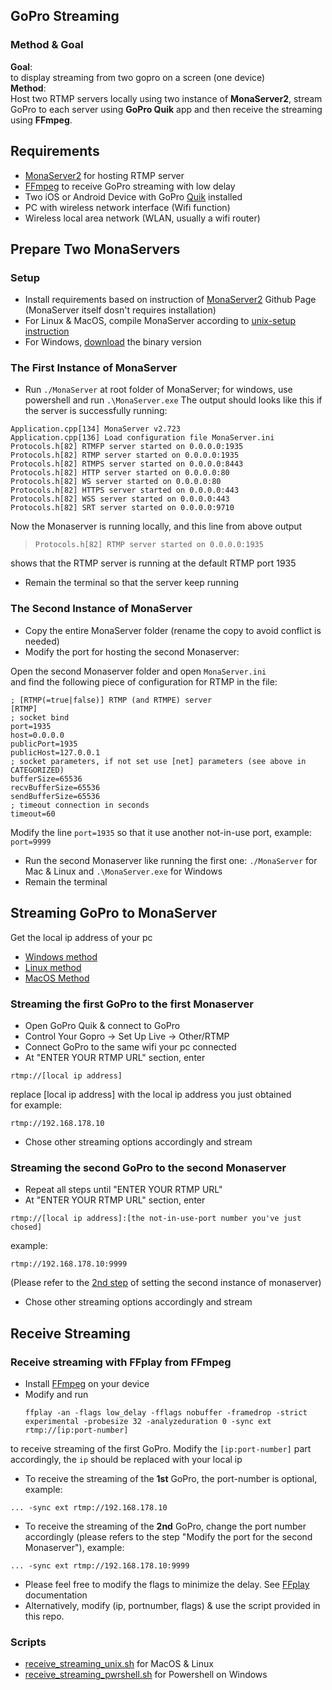 ## GoPro Streaming
### Method & Goal
**Goal**:  
to display streaming from two gopro on a screen (one device)  
**Method**:  
Host two RTMP servers locally using two instance of **MonaServer2**, stream GoPro to each server using **GoPro Quik** app and then receive the streaming using **FFmpeg**.
## Requirements
- [MonaServer2](https://github.com/MonaSolutions/MonaServer2) for hosting RTMP server
- [FFmpeg](https://ffmpeg.org/) to receive GoPro streaming with low delay
- Two iOS or Android Device with GoPro [Quik](https://gopro.com/de/de/shop/quik-app-video-photo-editor) installed
- PC with wireless network interface (Wifi function)
- Wireless local area network (WLAN, usually a wifi router)
## Prepare Two MonaServers
### Setup
- Install requirements based on instruction of [MonaServer2](https://github.com/MonaSolutions/MonaServer2) Github Page (MonaServer itself dosn't requires installation)
- For Linux & MacOS, compile MonaServer according to [unix-setup instruction](https://github.com/MonaSolutions/MonaServer2#unix-setup)
- For Windows, [download](https://github.com/MonaSolutions/MonaServer2#binaries) the binary version
### The First Instance of MonaServer
- Run `./MonaServer` at root folder of MonaServer; for windows, use powershell and run `.\MonaServer.exe`
The output should looks like this if the server is successfully running:
```
Application.cpp[134] MonaServer v2.723
Application.cpp[136] Load configuration file MonaServer.ini
Protocols.h[82] RTMFP server started on 0.0.0.0:1935
Protocols.h[82] RTMP server started on 0.0.0.0:1935
Protocols.h[82] RTMPS server started on 0.0.0.0:8443
Protocols.h[82] HTTP server started on 0.0.0.0:80
Protocols.h[82] WS server started on 0.0.0.0:80
Protocols.h[82] HTTPS server started on 0.0.0.0:443
Protocols.h[82] WSS server started on 0.0.0.0:443
Protocols.h[82] SRT server started on 0.0.0.0:9710
```
Now the Monaserver is running locally, and this line from above output
> ```Protocols.h[82] RTMP server started on 0.0.0.0:1935```

shows that the RTMP server is running at the default RTMP port 1935
- Remain the terminal so that the server keep running  
### The Second Instance of MonaServer <a id="2ndMonaserver"></a>
- Copy the entire MonaServer folder (rename the copy to avoid conflict is needed)
- Modify the port for hosting the second Monaserver:

Open the second Monaserver folder and open `MonaServer.ini`  
and find the following piece of configuration for RTMP in the file: 
```
; [RTMP(=true|false)] RTMP (and RTMPE) server
[RTMP]
; socket bind
port=1935
host=0.0.0.0
publicPort=1935
publicHost=127.0.0.1
; socket parameters, if not set use [net] parameters (see above in CATEGORIZED)
bufferSize=65536
recvBufferSize=65536
sendBufferSize=65536
; timeout connection in seconds
timeout=60
```

Modify the line `port=1935` so that it use another not-in-use port, example: `port=9999`
- Run the second Monaserver like running the first one: `./MonaServer` for Mac & Linux and `.\MonaServer.exe` for Windows
- Remain the terminal
## Streaming GoPro to MonaServer
Get the local ip address of your pc  
- [Windows method](https://www.howtogeek.com/858334/how-to-find-your-ip-address-from-cmd-command-prompt/)
- [Linux method](https://phoenixnap.com/kb/how-to-find-ip-address-linux)
- [MacOS Method](https://www.wikihow.com/Find-Your-IP-Address-on-a-Mac)  
### Streaming the first GoPro to the first Monaserver
- Open GoPro Quik & connect to GoPro
- Control Your Gopro -> Set Up Live -> Other/RTMP 
- Connect GoPro to the same wifi your pc connected
- At "ENTER YOUR RTMP URL" section, enter 
```
rtmp://[local ip address]
``` 
replace [local ip address] with the local ip address you just obtained  
for example: 

```
rtmp://192.168.178.10
```
- Chose other streaming options accordingly and stream
### Streaming the second GoPro to the second Monaserver 
- Repeat all steps until "ENTER YOUR RTMP URL"
- At "ENTER YOUR RTMP URL" section, enter 
```
rtmp://[local ip address]:[the not-in-use-port number you've just chosed]
``` 
example:
```
rtmp://192.168.178.10:9999
``` 
(Please refer to the [2nd step](#2ndMonaserver) of setting the second instance of monaserver)
- Chose other streaming options accordingly and stream
## Receive Streaming
### Receive streaming with FFplay from FFmpeg
- Install [FFmpeg](https://ffmpeg.org/) on your device
- Modify and run
  ```
  ffplay -an -flags low_delay -fflags nobuffer -framedrop -strict experimental -probesize 32 -analyzeduration 0 -sync ext rtmp://[ip:port-number]
  ```
to receive streaming of the first GoPro. Modify the `[ip:port-number]` part accordingly, the `ip` should be replaced with your local ip  
- To receive the streaming of the **1st** GoPro, the port-number is optional, example:
```
... -sync ext rtmp://192.168.178.10
```
- To receive the streaming of the **2nd** GoPro, change the port number accordingly (please refers to the step "Modify the port for the second Monaserver"), example:
```
... -sync ext rtmp://192.168.178.10:9999
```
- Please feel free to modify the flags to minimize the delay. See [FFplay](http://ffmpeg.org/ffplay.html) documentation 
- Alternatively, modify (ip, portnumber, flags) & use the script provided in this repo. 
### Scripts
- [receive_streaming_unix.sh](./gopro-streaming-receiving/receive_streaming_unix.sh) for MacOS & Linux  
- [receive_streaming_pwrshell.sh](./gopro-streaming-receiving/receive_streaming_pwrshell.ps1) for Powershell on Windows
